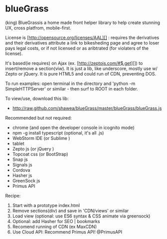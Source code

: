 # blueGrass
 (king) BlueGrassis a home made front helper library to help create stunning UX, cross platfrom, mobile-first.

License is [http://opensource.org/licenses/AAL][] : requires the derivatives and their derivatives attribute a link to bikesheding page and agree to loser pays legal costs, or if not licensed or as aribtrated (for violaters of the license).

It's based(ie requires) on Ajax (ex. [http://zeptojs.com/#$.get][]) to insert/remove a section(viw). It is just a lib, like underscore, mostly use w/ Zepto or jQuery.
It is pure HTML5 and could run of CDN, preventing DOS.

To run examples:
open terminal in the directory and 'python -m SimpleHTTPServer' or similar - then surf to ROOT in each folder.

To view/use, download this lib:
- http://raw.github.com/shawea/blueGrass/master/blueGrass/blueGrass.js

Recommended but not required:
* chrome  (and open the developer console in icognito mode)
* npm -g install typescript (optional, it's all .js)
* WebStorm IDE (or  Sublime )
* tablet
* Zepto js  (or jQuery )
* Topcoat css  (or BootStrap)
* Snap js
* Signals js
* Cordova
* Hasher js
* GreenSock js
* Primus API

Recipe:
1. Start with a prototype index.html
2. Remove sections(div) and save in 'CDN/views' or similar
3. Load view (optional: use ES6 syntax & CSS animate via greensock)
4. Optional: add Hasher for SEO | bookmarks
5. Recomend running of CDN (ex MaxCDN)
6. Use Cloud API: Recommend Primus API! @PrimusAPI


